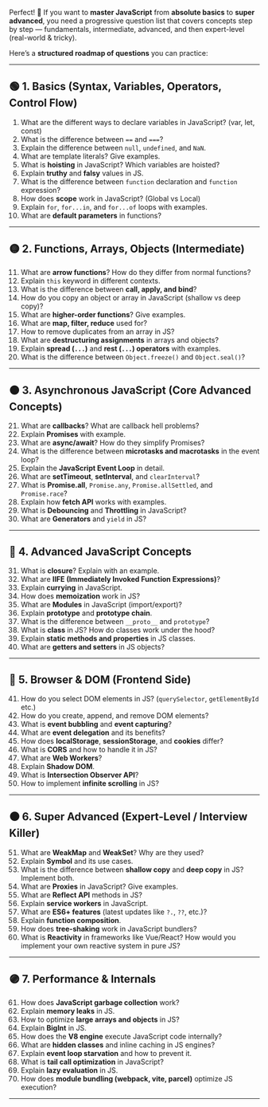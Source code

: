 Perfect! 🚀 If you want to **master JavaScript** from **absolute basics** to **super advanced**, you need a progressive question list that covers concepts step by step — fundamentals, intermediate, advanced, and then expert-level (real-world & tricky).

Here’s a **structured roadmap of questions** you can practice:

---

## 🟢 1. Basics (Syntax, Variables, Operators, Control Flow)

1. What are the different ways to declare variables in JavaScript? (var, let, const)
2. What is the difference between `==` and `===`?
3. Explain the difference between `null`, `undefined`, and `NaN`.
4. What are template literals? Give examples.
5. What is **hoisting** in JavaScript? Which variables are hoisted?
6. Explain **truthy** and **falsy** values in JS.
7. What is the difference between `function` declaration and `function` expression?
8. How does **scope** work in JavaScript? (Global vs Local)
9. Explain `for`, `for...in`, and `for...of` loops with examples.
10. What are **default parameters** in functions?

---

## 🟡 2. Functions, Arrays, Objects (Intermediate)

11. What are **arrow functions**? How do they differ from normal functions?
12. Explain `this` keyword in different contexts.
13. What is the difference between **call, apply, and bind**?
14. How do you copy an object or array in JavaScript (shallow vs deep copy)?
15. What are **higher-order functions**? Give examples.
16. What are **map, filter, reduce** used for?
17. How to remove duplicates from an array in JS?
18. What are **destructuring assignments** in arrays and objects?
19. Explain **spread (`...`)** and **rest (`...`) operators** with examples.
20. What is the difference between `Object.freeze()` and `Object.seal()`?

---

## 🟠 3. Asynchronous JavaScript (Core Advanced Concepts)

21. What are **callbacks**? What are callback hell problems?
22. Explain **Promises** with example.
23. What are **async/await**? How do they simplify Promises?
24. What is the difference between **microtasks and macrotasks** in the event loop?
25. Explain the **JavaScript Event Loop** in detail.
26. What are **setTimeout**, **setInterval**, and `clearInterval`?
27. What is **Promise.all**, `Promise.any`, `Promise.allSettled`, and `Promise.race`?
28. Explain how **fetch API** works with examples.
29. What is **Debouncing** and **Throttling** in JavaScript?
30. What are **Generators** and `yield` in JS?

---

## 🔵 4. Advanced JavaScript Concepts

31. What is **closure**? Explain with an example.
32. What are **IIFE (Immediately Invoked Function Expressions)**?
33. Explain **currying** in JavaScript.
34. How does **memoization** work in JS?
35. What are **Modules** in JavaScript (import/export)?
36. Explain **prototype** and **prototype chain**.
37. What is the difference between `__proto__` and `prototype`?
38. What is **class** in JS? How do classes work under the hood?
39. Explain **static methods and properties** in JS classes.
40. What are **getters and setters** in JS objects?

---

## 🔴 5. Browser & DOM (Frontend Side)

41. How do you select DOM elements in JS? (`querySelector`, `getElementById` etc.)
42. How do you create, append, and remove DOM elements?
43. What is **event bubbling** and **event capturing**?
44. What are **event delegation** and its benefits?
45. How does **localStorage**, **sessionStorage**, and **cookies** differ?
46. What is **CORS** and how to handle it in JS?
47. What are **Web Workers**?
48. Explain **Shadow DOM**.
49. What is **Intersection Observer API**?
50. How to implement **infinite scrolling** in JS?

---

## ⚫ 6. Super Advanced (Expert-Level / Interview Killer)

51. What are **WeakMap** and **WeakSet**? Why are they used?
52. Explain **Symbol** and its use cases.
53. What is the difference between **shallow copy** and **deep copy** in JS? Implement both.
54. What are **Proxies** in JavaScript? Give examples.
55. What are **Reflect API** methods in JS?
56. Explain **service workers** in JavaScript.
57. What are **ES6+ features** (latest updates like `?.`, `??`, etc.)?
58. Explain **function composition**.
59. How does **tree-shaking** work in JavaScript bundlers?
60. What is **Reactivity** in frameworks like Vue/React? How would you implement your own reactive system in pure JS?

---

## 🟣 7. Performance & Internals

61. How does **JavaScript garbage collection** work?
62. Explain **memory leaks** in JS.
63. How to optimize **large arrays and objects** in JS?
64. Explain **BigInt** in JS.
65. How does the **V8 engine** execute JavaScript code internally?
66. What are **hidden classes** and inline caching in JS engines?
67. Explain **event loop starvation** and how to prevent it.
68. What is **tail call optimization** in JavaScript?
69. Explain **lazy evaluation** in JS.
70. How does **module bundling (webpack, vite, parcel)** optimize JS execution?

---


